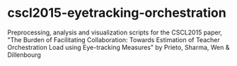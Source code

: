 # cscl2015-eyetracking-orchestration
Preprocessing, analysis and visualization scripts for the CSCL2015 paper, "The Burden of Facilitating Collaboration: Towards Estimation of Teacher Orchestration Load using Eye-tracking Measures" by Prieto, Sharma, Wen &amp; Dillenbourg
